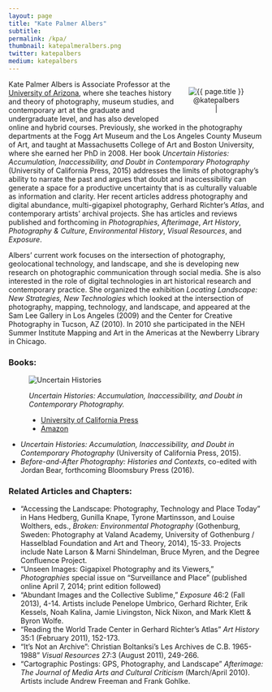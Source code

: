 ```yaml
---
layout: page
title: "Kate Palmer Albers"
subtitle:
permalink: /kpa/
thumbnail: katepalmeralbers.png
twitter: katepalbers
medium: katepalbers
---
```

<figure class="profile" style="float:right; margin-left:20px;">
	<img src="{{ site.baseurl }}/assets/images/{{ page.thumbnail }}" alt="{{ page.title }}" />
	<figcaption style="text-align: center;">
		@katepalbers<br />
		<a href="https://www.twitter.com/{{ page.twitter }}"><i class="fa fa-twitter" style="vertical-align: middle;"></i></a> | <a href="https://www.medium.com/{{ page.medium }}"><i class="fa fa-medium" style="vertical-align: middle;"></i></a>
	</figcaption>	
</figure>

Kate Palmer Albers is Associate Professor at the [University of Arizona](http://art.arizona.edu/directory/profile?netid=kpalbers), where she teaches history and theory of photography, museum studies, and contemporary art at the graduate and undergraduate level, and has also developed online and hybrid courses. Previously, she worked in the photography departments at the Fogg Art Museum and the Los Angeles County Museum of Art, and taught at Massachusetts College of Art and Boston University, where she earned her PhD in 2008. Her book *Uncertain Histories: Accumulation, Inaccessibility, and Doubt in Contemporary Photography* (University of California Press, 2015) addresses the limits of photography’s ability to narrate the past and argues that doubt and inaccessibility can generate a space for a productive uncertainty that is as culturally valuable as information and clarity. Her recent articles address photography and digital abundance, multi-gigapixel photography, Gerhard Richter’s *Atlas*, and contemporary artists’ archival projects. She has articles and reviews published and forthcoming in *Photographies*, *Afterimage*, *Art History*, *Photography & Culture*, *Environmental History*, *Visual Resources*, and *Exposure*.

Albers’ current work focuses on the intersection of photography, geolocational technology, and landscape, and she is developing new research on photographic communication through social media. She is also interested in the role of digital technologies in art historical research and contemporary practice. She organized the exhibition *Locating Landscape: New Strategies, New Technologies* which looked at the intersection of photography, mapping, technology, and landscape, and appeared at the Sam Lee Gallery in Los Angeles (2009) and the Center for Creative Photography in Tucson, AZ (2010). In 2010 she participated in the NEH Summer Institute Mapping and Art in the Americas at the Newberry Library in Chicago.

### **Books:**

<figure class="figure-sm">
	<img src="{{site.baseurl}}/assets/images/uncertainhistories.jpg" alt="Uncertain Histories" />
	<figcaption>
	<p><em>Uncertain Histories: Accumulation, Inaccessibility, and Doubt in Contemporary Photography.</em></p>
	<ul>
		<li><a href="http://www.ucpress.edu/book.php?isbn=9780520285279">University of California Press</a></li>
		<li><a href="http://www.amazon.com/Uncertain-Histories-Accumulation-Inaccessibility-Contemporary/dp/0520285271">Amazon</a></li>
	</ul>	
	</figcaption>
</figure>

- *Uncertain Histories: Accumulation, Inaccessibility, and Doubt in Contemporary Photography* (University of California Press, 2015).
- *Before-and-After Photography: Histories and Contexts*, co-edited with Jordan Bear, forthcoming Bloomsbury Press (2016).

### **Related Articles and Chapters:**

- “Accessing the Landscape: Photography, Technology and Place Today” in Hans Hedberg, Gunilla Knape, Tyrone Martinsson, and Louise Wolthers, eds., *Broken: Environmental Photography* (Gothenburg, Sweden: Photography at Valand Academy, University of Gothenburg / Hasselblad Foundation and Art and Theory, 2014), 15-33. Projects include Nate Larson & Marni Shindelman, Bruce Myren, and the Degree Confluence Project.
- “Unseen Images: Gigapixel Photography and its Viewers,” *Photographies* special issue on “Surveillance and Place” (published online April 7, 2014; print edition followed)
- “Abundant Images and the Collective Sublime,” *Exposure* 46:2 (Fall 2013), 4-14. Artists include Penelope Umbrico, Gerhard Richter, Erik Kessels, Noah Kalina, Jamie Livingston, Nick Nixon, and Mark Klett & Byron Wolfe.
- “Reading the World Trade Center in Gerhard Richter’s Atlas” *Art History* 35:1 (February 2011), 152-173.
- “It’s Not an Archive”: Christian Boltanksi’s Les Archives de C.B. 1965-1988” *Visual Resources* 27:3 (August 2011), 249-266.
- “Cartographic Postings: GPS, Photography, and Landscape” *Afterimage: The Journal of Media Arts and Cultural Criticism* (March/April 2010). Artists include Andrew Freeman and Frank Gohlke.